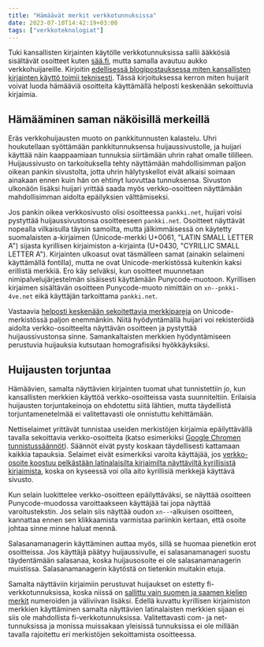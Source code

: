 ```yaml
---
title: "Hämäävät merkit verkkotunnuksissa"
date: 2023-07-10T14:42:19+03:00
tags: ["verkkoteknologiat"]
---
```


Tuki kansallisten kirjainten käytölle verkkotunnuksissa sallii ääkkösiä sisältävät osoitteet kuten [sää.fi](https://xn--s-0faa.fi), mutta samalla avautuu aukko verkkohuijareille. Kirjoitin [edellisessä blogipostauksessa miten kansallisten kirjainten käyttö toimii teknisesti](/blog/ääkköset_verkkotunnuksissa/). Tässä kirjoituksessa kerron miten huijarit voivat luoda hämääviä osoitteita käyttämällä helposti keskenään sekoittuvia kirjaimia.

## Hämääminen saman näköisillä merkeillä

Eräs verkkohuijausten muoto on pankkitunnusten kalastelu. Uhri houkutellaan syöttämään pankkitunnuksensa huijaussivustolle, ja huijari käyttää näin kaappaamiaan tunnuksia siirtämään uhrin rahat omalle tililleen. Huijaussivusto on tarkoituksella tehty näyttämään mahdollisimman paljon oikean pankin sivustolta, jotta uhrin hälytyskellot eivät alkaisi soimaan ainakaan ennen kuin hän on ehtinyt luovuttaa tunnuksensa. Sivuston ulkonäön lisäksi huijari yrittää saada myös verkko-osoitteen näyttämään mahdollisimman aidolta epäilyksien välttämiseksi.

Jos pankin oikea verkkosivusto olisi osoitteessa `pankki.net`, huijari voisi pystyttää huijaussivustonsa osoitteeseen `pаnkki.net`. Osoitteet näyttävät nopealla vilkaisulla täysin samoilta, mutta jälkimmäisessä on käytetty suomalaisten a-kirjaimen (Unicode-merkki U+0061, "LATIN SMALL LETTER A") sijasta kyrillisen kirjaimiston &#x430;-kirjainta (U+0430, "CYRILLIC SMALL LETTER A"). Kirjainten ulkoasut ovat täsmälleen samat (ainakin selaimeni käyttämällä fontilla), mutta ne ovat Unicode-merkistössä kuitenkin kaksi erillistä merkkiä. Ero käy selväksi, kun osoitteet muunnetaan nimipalvelujärjestelmän sisäisesti käyttämään Punycode-muotoon. Kyrillisen kirjaimen sisältävän osoitteen Punycode-muoto nimittäin on `xn--pnkki-4ve.net` eikä käyttäjän tarkoittama `pankki.net`.

Vastaavia [helposti keskenään sekoitettavia merkkipareja](https://www.unicode.org/Public/security/latest/confusables.txt) on Unicode-merkistössä paljon enemmänkin. Niitä hyödyntämällä huijari voi rekisteröidä aidolta verkko-osoitteelta näyttävän osoitteen ja pystyttää huijaussivustonsa sinne. Samankaltaisten merkkien hyödyntämiseen perustuvia huijauksia kutsutaan homografisiksi hyökkäyksiksi.

## Huijausten torjuntaa

Hämäävien, samalta näyttävien kirjainten tuomat uhat tunnistettiin jo, kun kansallisten merkkien käyttöä verkko-osoitteissa vasta suunniteltiin. Erilaisia huijausten torjuntakeinoja on ehdotettu siitä lähtien, mutta täydellistä torjuntamenetelmää ei valitettavasti ole onnistuttu kehittämään.

Nettiselaimet yrittävät tunnistaa useiden merkistöjen kirjaimia epäilyttävällä tavalla sekoittavia verkko-osoitteita (katso esimerkiksi [Google Chromen tunnistussäännöt](https://chromium.googlesource.com/chromium/src/+/main/docs/idn.md)). Säännöt eivät pysty koskaan täydellisesti kattamaan kaikkia tapauksia. Selaimet eivät esimerkiksi varoita käyttäjää, jos [verkko-osoite koostuu pelkästään latinalaisilta kirjaimilta näyttäviltä kyrillisistä kirjaimista](https://www.xudongz.com/blog/2017/idn-phishing/), koska on kyseessä voi olla aito kyrillisiä merkkejä käyttävä sivusto.

Kun selain luokittelee verkko-osoitteen epäilyttäväksi, se näyttää osoitteen Punycode-muodossa varoittaakseen käyttäjää tai jopa näyttää varoitustekstin. Jos selain siis näyttää oudon `xn--`-alkuisen osoitteen, kannattaa ennen sen klikkaamista varmistaa pariinkin kertaan, että osoite johtaa sinne minne haluat mennä.

Salasanamanagerin käyttäminen auttaa myös, sillä se huomaa pienetkin erot osoitteissa. Jos käyttäjä päätyy huijaussivulle, ei salasanamanageri suostu täydentämään salasanaa, koska huijausosoite ei ole salasanamanagerin muistissa. Salasanamanagerin käytöstä on tietenkin muitakin etuja.

Samalta näyttäviin kirjaimiin perustuvat huijaukset on estetty fi-verkkotunnuksissa, koska niissä on [sallittu vain suomen ja saamen kielien merkit](https://www.traficom.fi/fi/viestinta/fi-verkkotunnukset/millainen-hyva-verkkotunnus) numeroiden ja väliviivan lisäksi. Edellä kuvattu kyrillisen kirjaimiston merkkien käyttäminen samalta näyttävien latinalaisten merkkien sijaan ei siis ole mahdollista fi-verkkotunnuksissa. Valitettavasti com- ja net-tunnuksissa ja monissa muissakaan yleisissä tunnuksissa ei ole millään tavalla rajoitettu eri merkistöjen sekoittamista osoitteessa.
